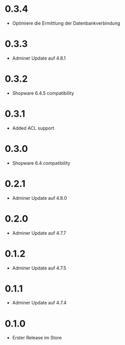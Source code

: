 # 0.3.4

* Optimiere die Ermittlung der Datenbankverbindung

# 0.3.3

* Adminer Update auf 4.8.1

# 0.3.2

* Shopware 6.4.5 compatibility

# 0.3.1

* Added ACL support

# 0.3.0

* Shopware 6.4 compatibility

# 0.2.1

* Adminer Update auf 4.8.0

# 0.2.0

* Adminer Update auf 4.7.7

# 0.1.2

* Adminer Update auf 4.7.5

# 0.1.1

* Adminer Update auf 4.7.4


# 0.1.0

* Erster Release im Store
